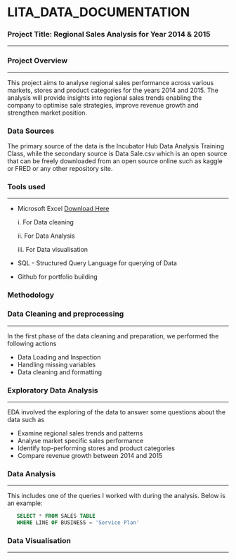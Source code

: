 # LITA_DATA_DOCUMENTATION

### Project Title: Regional Sales Analysis for Year 2014 & 2015
---

### Project Overview
---
This project aims to analyse regional sales performance across various markets, stores and product categories for the years 2014 and 2015. The analysis will provide insights into regional sales trends enabling the company to optimise sale strategies, improve revenue growth and strengthen market position.

### Data Sources
The primary source of the data is the Incubator Hub Data Analysis Training Class, while the secondary source is Data Sale.csv which is an open source that can be freely downloaded from an open source online such as kaggle or FRED or any other repository site.

### Tools used
---
- Microsoft Excel [Download Here](https://www.microsoft.com/en-ng/)
  
    i.  For Data cleaning
  
    ii.  For Data Analysis
  
    iii.  For Data visualisation

- SQL - Structured Query Language for querying of Data
- Github for portfolio building

### Methodology

### Data Cleaning and preprocessing
---

In the first phase of the data cleaning and preparation, we performed the following actions
  - Data Loading and Inspection
  - Handling missing variables
  - Data cleaning and formatting

### Exploratory Data Analysis
---
EDA involved the exploring of the data to answer some questions about the data such as
- Examine regional sales trends and patterns
- Analyse market specific sales performance
- Identify top-performing stores and product categories
- Compare revenue growth between 2014 and 2015

### Data Analysis
---
This includes one of the queries I worked with during the analysis. Below is an example:

``` SQL
   SELECT * FROM SALES TABLE
   WHERE LINE OF BUSINESS = 'Service Plan'  
```

### Data Visualisation
---






